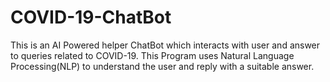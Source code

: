 # COVID-19-ChatBot
This is an AI Powered helper ChatBot which interacts with user and answer to queries related to COVID-19.
This Program uses Natural Language Processing(NLP) to understand the user and reply with a suitable answer.
